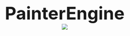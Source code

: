 

<div align=center><b><font size="32">PainterEngine</font> </b></div>
<div align=center><img src ="https://raw.githubusercontent.com/matrixcascade/PainterEngine/master/logo/foxlogo.png"/></div>

